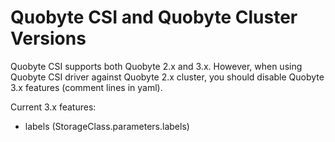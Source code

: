 # Quobyte CSI and Quobyte Cluster Versions

Quobyte CSI supports both Quobyte 2.x and 3.x.
However, when using Quobyte CSI driver against Quobyte 2.x cluster,
you should disable Quobyte 3.x features (comment lines in yaml).

Current 3.x features:

* labels (StorageClass.parameters.labels)
